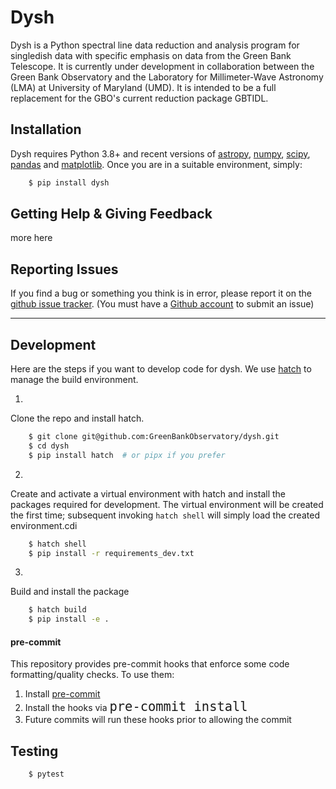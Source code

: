 # Dysh

Dysh is a Python spectral line data reduction and analysis program for singledish data with specific emphasis on data from the Green Bank Telescope.  It is currently under development in collaboration between the Green Bank Observatory and the Laboratory for Millimeter-Wave Astronomy (LMA) at University of Maryland (UMD).  It is intended to be a full replacement for the GBO's current reduction package GBTIDL.

## Installation

Dysh requires Python 3.8+ and recent versions of [astropy]( https://astropy.org), [numpy](https://numpy.org), [scipy](https://scipy.org), [pandas](https://pandas.pydata.org) and [matplotlib](https://matplotlib.org). Once you are in a suitable environment, simply:

```bash
    $ pip install dysh
```


## Getting Help & Giving Feedback

more here

## Reporting Issues

If you find a bug or something you think is in error, please report it on
the [github issue tracker](https://github.com/GreenBankObservatory/dysh/issues).
(You must have a [Github account](https://github.com) to submit an issue)

---

## Development

Here are the steps if you want to develop code for dysh.  We use [hatch](https://hatch.pypa.io/) to manage the build environment.

1. 
Clone the repo and install hatch.

```bash
    $ git clone git@github.com:GreenBankObservatory/dysh.git
    $ cd dysh
    $ pip install hatch  # or pipx if you prefer
```

2.
Create and activate a virtual environment with hatch and install the packages required for development.
The virtual environment will be created the first time; subsequent invoking ``hatch shell`` will simply load the created environment.cdi

```bash
    $ hatch shell
    $ pip install -r requirements_dev.txt
```

3.
Build and install the package

```bash
    $ hatch build
    $ pip install -e .
```


#### pre-commit

This repository provides pre-commit hooks that enforce some code formatting/quality checks. To use them:

1. Install [pre-commit](https://pre-commit.com/)
2. Install the hooks via <font size="5">`pre-commit install`</font>
3. Future commits will run these hooks prior to allowing the commit

## Testing

```bash
    $ pytest
```

